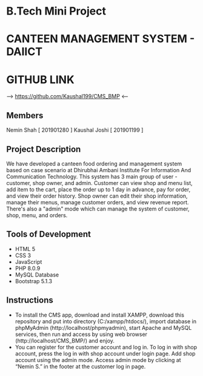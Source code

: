  
# B.Tech Mini Project 
# CANTEEN MANAGEMENT SYSTEM - DAIICT

# GITHUB LINK
—> https://github.com/Kaushal199/CMS_BMP <—

## Members
Nemin Shah [ 201901280 ]
Kaushal Joshi [ 201901199 ]

## Project Description
We have developed a canteen food ordering and management system based on case scenario at Dhirubhai Ambani Institute For Information And Communication Technology. This system has 3 main group of user - customer, shop owner, and admin. Customer can view shop and menu list, add item to the cart, place the order up to 1 day in advance, pay for order, and view their order history. Shop owner can edit their shop information, manage their menus, manage customer orders, and view revenue report. There's also a "admin" mode which can manage the system of customer, shop, menu, and orders.


## Tools of Development
- HTML 5
- CSS 3
- JavaScript
- PHP 8.0.9
- MySQL Database
- Bootstrap 5.1.3

## Instructions
- To install the CMS app, download and install XAMPP, download this repository and put into directory (C:/xampp/htdocs/), import database in phpMyAdmin (http://localhost/phpmyadmin), start Apache and MySQL services, then run and access by using web browser (http://localhost/CMS_BMP/) and enjoy.
- You can register for the customer account and log in. To log in with shop account, press the log in with shop account under login page. Add shop account using the admin mode. Access admin mode by clicking at “Nemin S.” in the footer at the customer log in page. 
